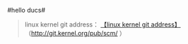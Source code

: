 #hello ducs#
> linux kernel git address：
[【linux kernel git address】](https://git.kernel.org/cgit/ "linux kernel")
                                （http://git.kernel.org/pub/scm/ ）
